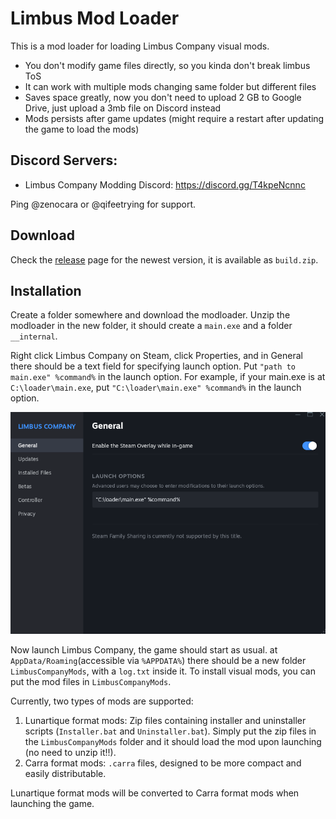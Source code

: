 # Limbus Mod Loader

This is a mod loader for loading Limbus Company visual mods. 

- You don't modify game files directly, so you kinda don't break limbus ToS
- It can work with multiple mods changing same folder but different files
- Saves space greatly, now you don't need to upload 2 GB to Google Drive, just upload a 3mb file on Discord instead
- Mods persists after game updates (might require a restart after updating the game to load the mods)

## Discord Servers:
- Limbus Company Modding Discord: https://discord.gg/T4kpeNcnnc

Ping @zenocara or @qifeetrying for support.

## Download
Check the [release](https://github.com/LEAGUE-OF-NINE/LimbusModLoader/releases) page for the newest version, it is available as `build.zip`.

## Installation
Create a folder somewhere and download the modloader. Unzip the modloader in the new folder, it should create a `main.exe` and a folder `__internal`. 

Right click Limbus Company on Steam, click Properties, and in General there should be a text field for specifying launch option. Put `"path to main.exe" %command%` in the launch option.
For example, if your main.exe is at `C:\loader\main.exe`, put `"C:\loader\main.exe" %command%` in the launch option.

![Example](./readme/steam_launch_option.png)

Now launch Limbus Company, the game should start as usual. at `AppData/Roaming`(accessible via `%APPDATA%`) there should be a new folder `LimbusCompanyMods`, with a `log.txt` inside it. To install visual mods, you can put the mod files in `LimbusCompanyMods`.

Currently, two types of mods are supported:

1. Lunartique format mods: Zip files containing installer and uninstaller scripts (`Installer.bat` and `Uninstaller.bat`). Simply put the zip files in the `LimbusCompanyMods` folder and it should load the mod upon launching (no need to unzip it!!).
1. Carra format mods: `.carra` files, designed to be more compact and easily distributable.

Lunartique format mods will be converted to Carra format mods when launching the game. 
